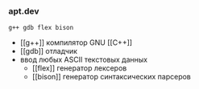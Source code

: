 ### apt.dev

```
g++ gdb flex bison
```
- [[g++]] компилятор GNU [[C++]]
- [[gdb]] отладчик
- ввод любых ASCII текстовых данных
	- [[flex]] генератор лексеров
	- [[bison]] генератор синтаксических парсеров
